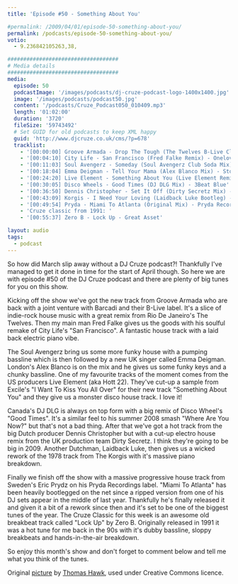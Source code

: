 ```yaml
---
title: 'Episode #50 - Something About You'

#permalink: /2009/04/01/episode-50-something-about-you/
permalink: /podcasts/episode-50-something-about-you/
votio:
  - 9.236842105263,38,

###################################
# Media details
###################################
media:
  episode: 50
  podcastImage: '/images/podcasts/dj-cruze-podcast-logo-1400x1400.jpg'
  image: '/images/podcasts/podcast50.jpg'
  content: '/podcasts/Cruze_Podcast050_010409.mp3'
  length: '01:02:00'
  duration: '3720'
  fileSize: '59743492'
  # Set GUID for old podcasts to keep XML happy
  guid: 'http://www.djcruze.co.uk/cms/?p=678'
  tracklist:
    - '[00:00:00] Groove Armada - Drop The Tough (The Twelves B-Live Club Remix) - B-Live'
    - '[00:04:10] City Life - San Francisco (Fred Falke Remix) - Onelove'
    - '[00:11:03] Soul Avengerz - Someday (Soul Avengerz Club Soda Mix) - Soda Records'
    - '[00:18:04] Emma Deigman - Tell Your Mama (Alex Blanco Mix) - Storm Records'
    - '[00:24:20] Live Element - Something About You (Live Element Remix) - Gossip Records'
    - '[00:30:05] Disco Wheels - Good Times (DJ DLG Mix) - 3Beat Blue'
    - '[00:36:50] Dennis Christopher - Set It Off (Dirty Secretz Mix) - Spinnin Records'
    - '[00:43:09] Korgis - I Need Your Loving (Laidback Luke Bootleg) - White'
    - '[00:49:54] Pryda - Miami To Atlanta (Original Mix) - Pryda Recordings'
    - 'Cruze classic from 1991: '
    - '[00:55:37] Zero B - Lock Up - Great Asset'

layout: audio
tags:
  - podcast
---
```


So how did March slip away without a DJ Cruze podcast?! Thankfully I've managed to get it done in time for the start of April though. So here we are with episode #50 of the DJ Cruze podcast and there are plenty of big tunes for you on this show.

Kicking off the show we've got the new track from Groove Armada who are back with a joint venture with Barcadi and their B-Live label. It's a slice of indie-rock house music with a great remix from Rio De Janeiro's The Twelves. Then my main man Fred Falke gives us the goods with his soulful remake of City Life's "San Francisco". A fantastic house track with a laid back electric piano vibe.

The Soul Avengerz bring us some more funky house with a pumping bassline which is then followed by a new UK singer called Emma Deigman. London's Alex Blanco is on the mix and he gives us some funky keys and a chunky bassline. One of my favourite tracks of the moment comes from the US producers Live Element (aka Hott 22). They've cut-up a sample from Excile's "I Want To Kiss You All Over" for their new track "Something About You" and they give us a monster disco house track. I love it!

Canada's DJ DLG is always on top form with a big remix of Disco Wheel's "Good Times". It's a similar feel to his summer 2008 smash "Where Are You Now?" but that's not a bad thing. After that we've got a hot track from the big Dutch producer Dennis Christopher but with a cut-up electro house remix from the UK production team Dirty Secretz. I think they're going to be big in 2009. Another Dutchman, Laidback Luke, then gives us a wicked rework of the 1978 track from The Korgis with it's massive piano breakdown.

Finally we finish off the show with a massive progressive house track from Sweden's Eric Prydz on his Pryda Recordings label. "Miami To Atlanta" has been heavily bootlegged on the net since a ripped version from one of his DJ sets appear in the middle of last year. Thankfully he's finally released it and given it a bit of a rework since then and it's set to be one of the biggest tunes of the year. The Cruze Classic for this week is an awesome old breakbeat track called "Lock Up" by Zero B. Originally released in 1991 it was a hot tune for me back in the 90s with it's dubby bassline, sloppy breakbeats and hands-in-the-air breakdown.

So enjoy this month's show and don't forget to comment below and tell me what you think of the tunes.

Original [picture][4] by [Thomas Hawk][5], used under Creative Commons licence.

[1]: http://www.djcruze.co.uk/cms/wp-content/uploads/2009/03/podcast50.jpg
[2]: http://www.djcruze.co.uk/cms/wp-content/DownloadButton.gif
[3]: http://www.djcruzeaudio.co.uk/podcasts/Cruze_Podcast050_010409.mp3
[4]: http://www.flickr.com/photos/thomashawk/3302621776/
[5]: http://www.flickr.com/photos/thomashawk/
